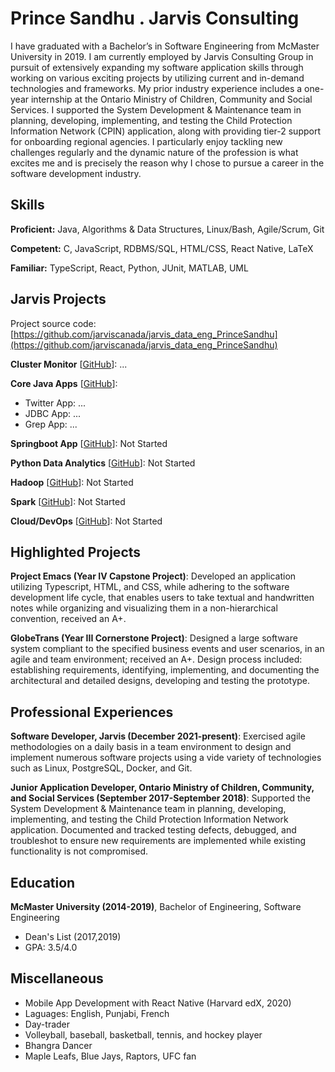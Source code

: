 # Prince Sandhu . Jarvis Consulting

I have graduated with a Bachelor’s in Software Engineering from McMaster University in 2019. I am currently employed by Jarvis Consulting Group in pursuit of extensively expanding my software application skills through working on various exciting projects by utilizing current and in-demand technologies and frameworks. My prior industry experience includes a one-year internship at the Ontario Ministry of Children, Community and Social Services. I supported the System Development & Maintenance team in planning, developing, implementing, and testing the Child Protection Information Network (CPIN) application, along with providing tier-2 support for onboarding regional agencies. I particularly enjoy tackling new challenges regularly and the dynamic nature of the profession is what excites me and is precisely the reason why I chose to pursue a career in the software development industry.

## Skills

**Proficient:** Java, Algorithms & Data Structures, Linux/Bash, Agile/Scrum, Git

**Competent:** C, JavaScript, RDBMS/SQL, HTML/CSS, React Native, LaTeX

**Familiar:** TypeScript, React, Python, JUnit, MATLAB, UML

## Jarvis Projects

Project source code: [https://github.com/jarviscanada/jarvis_data_eng_PrinceSandhu](https://github.com/jarviscanada/jarvis_data_eng_PrinceSandhu)


**Cluster Monitor** [[GitHub](https://github.com/jarviscanada/jarvis_data_eng_PrinceSandhu/tree/master/linux_sql)]: ...

**Core Java Apps** [[GitHub](https://github.com/jarviscanada/jarvis_data_eng_PrinceSandhu/tree/master/core_java)]:
      
  - Twitter App: ...
  - JDBC App: ...
  - Grep App: ...

**Springboot App** [[GitHub](https://github.com/jarviscanada/jarvis_data_eng_PrinceSandhu/tree/master/springboot)]: Not Started

**Python Data Analytics** [[GitHub](https://github.com/jarviscanada/jarvis_data_eng_PrinceSandhu/tree/master/python_data_anlytics)]: Not Started

**Hadoop** [[GitHub](https://github.com/jarviscanada/jarvis_data_eng_PrinceSandhu/tree/master/hadoop)]: Not Started

**Spark** [[GitHub](https://github.com/jarviscanada/jarvis_data_eng_PrinceSandhu/tree/master/spark)]: Not Started

**Cloud/DevOps** [[GitHub](https://github.com/jarviscanada/jarvis_data_eng_PrinceSandhu/tree/master/cloud_devops)]: Not Started


## Highlighted Projects
**Project Emacs (Year IV Capstone Project)**: Developed an application utilizing Typescript, HTML, and CSS, while adhering to the software development life cycle, that enables users to take textual and handwritten notes while organizing and visualizing them in a non-hierarchical convention, received an A+.

**GlobeTrans (Year III Cornerstone Project)**: Designed a large software system compliant to the specified business events and user scenarios, in an agile and team environment; received an A+. Design process included: establishing requirements, identifying, implementing, and documenting the architectural and detailed designs, developing and testing the prototype.


## Professional Experiences

**Software Developer, Jarvis (December 2021-present)**: Exercised agile methodologies on a daily basis in a team environment to design and implement numerous software projects using a vide variety of technologies such as Linux, PostgreSQL, Docker, and Git.

**Junior Application Developer, Ontario Ministry of Children, Community, and Social Services (September 2017-September 2018)**: Supported the System Development & Maintenance team in planning, developing, implementing, and testing the Child Protection Information Network application. Documented and tracked testing defects, debugged, and troubleshot to ensure new requirements are implemented while existing functionality is not compromised.


## Education
**McMaster University (2014-2019)**, Bachelor of Engineering, Software Engineering
- Dean's List (2017,2019)
- GPA: 3.5/4.0


## Miscellaneous
- Mobile App Development with React Native (Harvard edX, 2020)
- Laguages: English, Punjabi, French
- Day-trader
- Volleyball, baseball, basketball, tennis, and hockey player
- Bhangra Dancer
- Maple Leafs, Blue Jays, Raptors, UFC fan